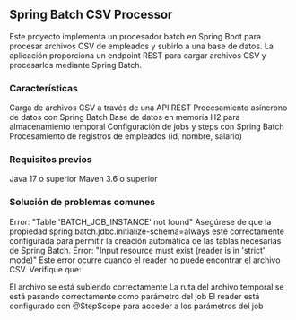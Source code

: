 ## Spring Batch CSV Processor

Este proyecto implementa un procesador batch en Spring Boot para procesar archivos CSV de empleados y subirlo a una base de datos. La aplicación proporciona un endpoint REST para cargar archivos CSV y procesarlos mediante Spring Batch.

### Características

Carga de archivos CSV a través de una API REST
Procesamiento asíncrono de datos con Spring Batch
Base de datos en memoria H2 para almacenamiento temporal
Configuración de jobs y steps con Spring Batch
Procesamiento de registros de empleados (id, nombre, salario)

### Requisitos previos

Java 17 o superior
Maven 3.6 o superior

### Solución de problemas comunes

Error: "Table 'BATCH_JOB_INSTANCE' not found"
Asegúrese de que la propiedad spring.batch.jdbc.initialize-schema=always esté correctamente configurada para permitir la creación automática de las tablas necesarias de Spring Batch.
Error: "Input resource must exist (reader is in 'strict' mode)"
Este error ocurre cuando el reader no puede encontrar el archivo CSV. Verifique que:

El archivo se está subiendo correctamente
La ruta del archivo temporal se está pasando correctamente como parámetro del job
El reader está configurado con @StepScope para acceder a los parámetros del job
